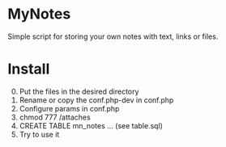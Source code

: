 # MyNotes
Simple script for storing your own notes with text, links or files.

# Install
0) Put the files in the desired directory
1) Rename or copy the conf.php-dev in conf.php
2) Configure params in conf.php
3) chmod 777 /attaches
4) CREATE TABLE mn_notes ... (see table.sql)
5) Try to use it